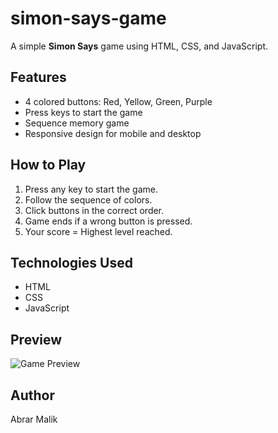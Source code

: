 # simon-says-game
A simple **Simon Says** game using HTML, CSS, and JavaScript.
## Features
- 4 colored buttons: Red, Yellow, Green, Purple
- Press keys to start the game
- Sequence memory game
- Responsive design for mobile and desktop

## How to Play
1. Press any key to start the game.
2. Follow the sequence of colors.
3. Click buttons in the correct order.
4. Game ends if a wrong button is pressed.
5. Your score = Highest level reached.

## Technologies Used
- HTML
- CSS
- JavaScript

## Preview
![Game Preview](preview-image.png)

## Author
Abrar Malik

